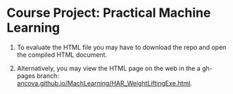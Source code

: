 Course Project: Practical Machine Learning
=============================

1. To evaluate the HTML file you may have to download the repo and open the compiled HTML document. 

2. Alternatively, you may view the HTML page on the web in the a gh-pages branch: [ancova.github.io/MachLearning/HAR_WeightLiftingExe.html](ancova.github.io/MachLearning/HAR_WeightLiftingExe.html).